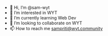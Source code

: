 - 👋 Hi, I’m @sam-wyt
- 👀 I’m interested in WYT
- 🌱 I’m currently learning Web Dev
- 💞️ I’m looking to collaborate on WYT
- 📫 How to reach me sampriti@wyt.community

<!---
sam-wyt/sam-wyt is a ✨ special ✨ repository because its `README.md` (this file) appears on your GitHub profile.
You can click the Preview link to take a look at your changes.
--->
